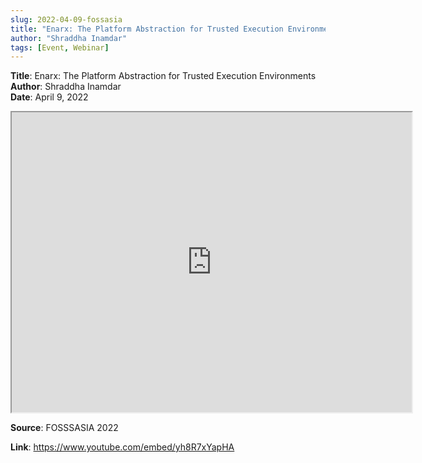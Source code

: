 ```yaml
---
slug: 2022-04-09-fossasia
title: "Enarx: The Platform Abstraction for Trusted Execution Environments"  
author: "Shraddha Inamdar"
tags: [Event, Webinar]
---
```


**Title**: Enarx: The Platform Abstraction for Trusted Execution Environments  
**Author**: Shraddha Inamdar  
**Date**: April 9, 2022   
  
<iframe src="https://www.youtube.com/embed/yh8R7xYapHA" height="480" width="640" allowFullScreen></iframe>


**Source**: FOSSSASIA 2022

**Link**: https://www.youtube.com/embed/yh8R7xYapHA